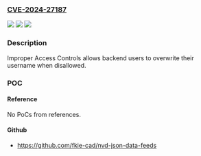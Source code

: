 ### [CVE-2024-27187](https://cve.mitre.org/cgi-bin/cvename.cgi?name=CVE-2024-27187)
![](https://img.shields.io/static/v1?label=Product&message=Joomla!%20CMS&color=blue)
![](https://img.shields.io/static/v1?label=Version&message=%3D%204.0.0-4.4.6%20&color=brighgreen)
![](https://img.shields.io/static/v1?label=Vulnerability&message=CWE-284%20Improper%20Access%20Control&color=brighgreen)

### Description

Improper Access Controls allows backend users to overwrite their username when disallowed.

### POC

#### Reference
No PoCs from references.

#### Github
- https://github.com/fkie-cad/nvd-json-data-feeds

